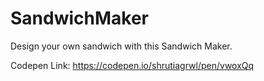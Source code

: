 # SandwichMaker
Design your own sandwich with this Sandwich Maker.

Codepen Link: https://codepen.io/shrutiagrwl/pen/vwoxQq
